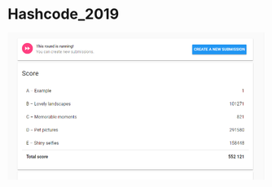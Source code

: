 # Hashcode_2019

![Robo(O_o)Team hashcode 2019 result](https://github.com/Wsewlad/Hashcode_2019/blob/master/Judge%20System%20_%20Hash%20Code%20-%20Google_2-19.png)